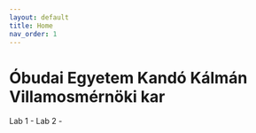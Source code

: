```yaml
---
layout: default
title: Home
nav_order: 1
---
```


Óbudai Egyetem Kandó Kálmán Villamosmérnöki kar
===================

Lab 1 - 
Lab 2 -